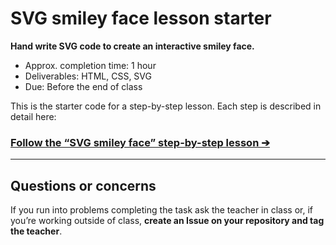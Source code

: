 # SVG smiley face lesson starter

**Hand write SVG code to create an interactive smiley face.**

- Approx. completion time: 1 hour
- Deliverables: HTML, CSS, SVG
- Due: Before the end of class

This is the starter code for a step-by-step lesson. Each step is described in detail here:

### [**Follow the “SVG smiley face” step-by-step lesson ➔**](https://learntheweb.courses/courses/web-dev-3/svg-smiley-face/)

---

## Questions or concerns

If you run into problems completing the task ask the teacher in class or, if you’re working outside of class, **create an Issue on your repository and tag the teacher**.
